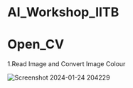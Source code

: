 # AI_Workshop_IITB





# Open_CV

1.Read Image and Convert Image Colour


![Screenshot 2024-01-24 204229](https://github.com/VihalKarhade/AI_Workshop_IITB/assets/130913527/58427dc6-1d6f-4c24-a1b1-74c492b6b588)
